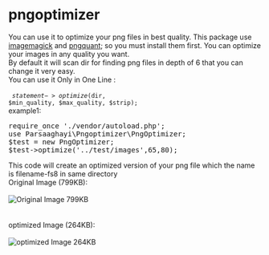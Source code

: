 # pngoptimizer

You can use it to optimize your png files in best quality.
This package use <a href="https://imagemagick.org/" target="_blank" rel="noopener noreferrer">imagemagick</a> and <a href="https://pngquant.org/" target="_blank" rel="noopener noreferrer">pngquant</a>; so you must install them first.
You can optimize your images in any quality you want.<br>
By default it will scan dir for finding png files in depth of 6 that you can change it very easy.<br>
You can use it Only in One Line :<br><br>
<code>
$statement->optimize($dir, $min_quality, $max_quality, $strip);
</code>
<br>example1:<br>
<pre>
require_once './vendor/autoload.php';
use Parsaaghayi\Pngoptimizer\PngOptimizer;
$test = new PngOptimizer;
$test->optimize('../test/images',65,80);
</pre>
This code will create an optimized version of your png file which the name is filename-fs8 in same directory<br>
Original Image (799KB):<br><br>
![Original Image 799KB](https://parsaaghayi.ir/github/pngoptimizer/favpng_pumpkin-cucurbita-vine-clip-art.png "Original Image 799KB")<br><br><br>
optimized Image (264KB):<br><br>
![optimized Image 264KB](https://parsaaghayi.ir/github/pngoptimizer/favpng_pumpkin-cucurbita-vine-clip-art-fs8.png "optimized Image 264KB")<br><br><br>

